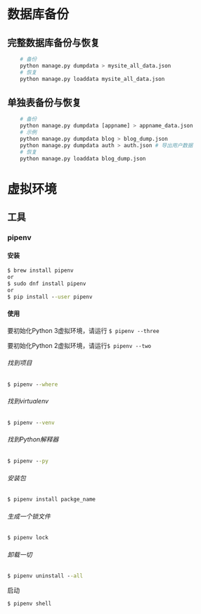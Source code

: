 # 数据库备份

## 完整数据库备份与恢复

```python
    # 备份
    python manage.py dumpdata > mysite_all_data.json
    # 恢复
    python manage.py loaddata mysite_all_data.json
```

## 单独表备份与恢复

```python
    # 备份
    python manage.py dumpdata [appname] > appname_data.json
    # 示例
    python manage.py dumpdata blog > blog_dump.json
    python manage.py dumpdata auth > auth.json # 导出用户数据
    # 恢复
    python manage.py loaddata blog_dump.json
```

# 虚拟环境

## 工具

### pipenv

#### 安装

```cmd
$ brew install pipenv
or
$ sudo dnf install pipenv
or
$ pip install --user pipenv
```

#### 使用

要初始化Python 3虚拟环境，请运行 `$ pipenv --three`

要初始化Python 2虚拟环境，请运行`$ pipenv --two`

###### 找到项目

```cmd
$ pipenv --where
```

###### 找到virtualenv

```cmd
$ pipenv --venv
```

###### 找到Python解释器

```cmd
$ pipenv --py
```

###### 安装包

```cmd
$ pipenv install packge_name
```

###### 生成一个锁文件

```cmd
$ pipenv lock
```

###### 卸载一切

```cmd
$ pipenv uninstall --all
```

启动

```cmd
$ pipenv shell
```

